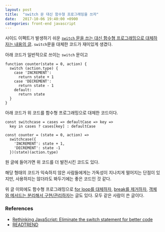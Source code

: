 ```yaml
---
layout: post
title:  "switch 문 대신 함수형 프로그래밍을 쓰자"
date:   2017-10-06 19:40:00 +0900
categories: front-end javascript
---
```


사이드 이펙트가 발생하기 쉬운 [`switch` 문을 쓰는 대신 함수형 프로그래밍으로 대체하자는 내용의 글][eliminate-the-switch]. `switch`문을 대체한 코드가 재미있게 생겼다.


아래 코드가 일반적으로 쓰이는 `switch` 문이고

    function counter(state = 0, action) {
      switch (action.type) {
        case 'INCREMENT':
          return state + 1
        case 'DECREMENT':
          return state - 1
        default:
          return state
      }
    }

아래 코드가 위 코드를 함수형 프로그래밍으로 대체한 코드이다.

    const switchcase = cases => defaultCase => key =>
      key in cases ? cases[key] : defaultCase

    const counter = (state = 0, action) =>
      switchcase({
        'INCREMENT': state + 1,
        'DECREMENT': state -1
      })(state)(action.type)

원 글에 들어가면 위 코드를 더 발전시킨 코드도 있다.

해당 형태의 코드가 익숙하지 않은 사람들에게는 가독성이 지나치게 떨어지는 단점이 있지만, 사용하지는 않더라도 봐두기에는 좋은 코드인 것 같다.

위 글 이외에도 함수형 프로그래밍으로 [for loop를 대체하자][death-of-the-for-loop], [break를 제거하자][break-is-the-goto-of-loops], [객체와 메서드는 분리해서 구현/관리하자][decoupling-methods]는 글도 있다. 모두 같은 사람이 쓴 글이다.

### References

- [Rethinking JavaScript: Eliminate the switch statement for better code][eliminate-the-switch]
- [READTREND](http://readtrend.com/)

[eliminate-the-switch]: https://hackernoon.com/rethinking-javascript-eliminate-the-switch-statement-for-better-code-5c81c044716d
[death-of-the-for-loop]: https://hackernoon.com/rethinking-javascript-death-of-the-for-loop-c431564c84a8
[break-is-the-goto-of-loops]: https://hackernoon.com/rethinking-javascript-break-is-the-goto-of-loops-51b27b1c85f8
[decoupling-methods]: https://hackernoon.com/functional-javascript-decoupling-methods-from-their-objects-aa3ca13d7ae8